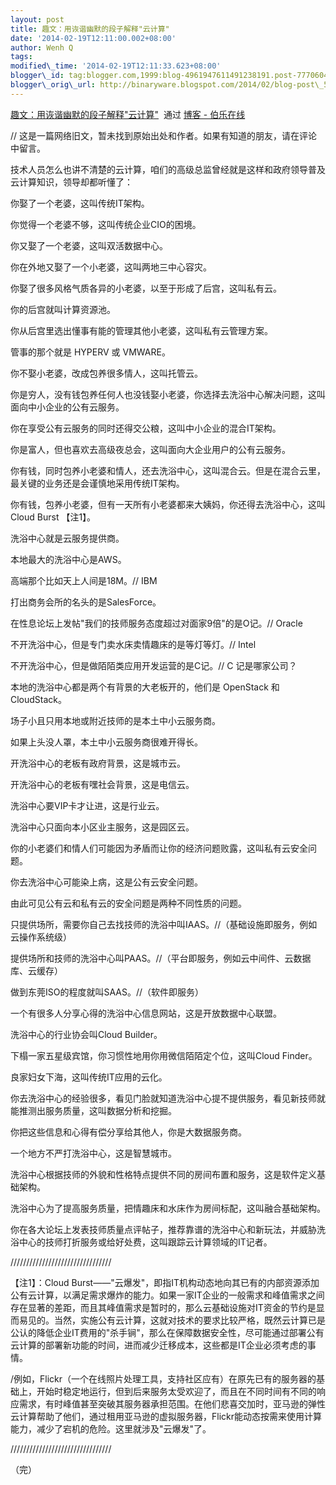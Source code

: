 ```yaml
--- 
layout: post 
title: 趣文：用诙谐幽默的段子解释"云计算" 
date: '2014-02-19T12:11:00.002+08:00' 
author: Wenh Q
tags:
modified\_time: '2014-02-19T12:11:33.623+08:00' 
blogger\_id: tag:blogger.com,1999:blog-4961947611491238191.post-7770604349434494172
blogger\_orig\_url: http://binaryware.blogspot.com/2014/02/blog-post\_5391.html
---
```

[趣文：用诙谐幽默的段子解释"云计算"](http://blog.jobbole.com/59774/)  通过
[博客 - 伯乐在线](http://blog.jobbole.com/)





//
这是一篇网络旧文，暂未找到原始出处和作者。如果有知道的朋友，请在评论中留言。



技术人员怎么也讲不清楚的云计算，咱们的高级总监曾经就是这样和政府领导普及云计算知识，领导却都听懂了：



你娶了一个老婆，这叫传统IT架构。



你觉得一个老婆不够，这叫传统企业CIO的困境。



你又娶了一个老婆，这叫双活数据中心。



你在外地又娶了一个小老婆，这叫两地三中心容灾。



你娶了很多风格气质各异的小老婆，以至于形成了后宫，这叫私有云。



你的后宫就叫计算资源池。



你从后宫里选出懂事有能的管理其他小老婆，这叫私有云管理方案。



管事的那个就是 HYPERV 或 VMWARE。



你不娶小老婆，改成包养很多情人，这叫托管云。



你是穷人，没有钱包养任何人也没钱娶小老婆，你选择去洗浴中心解决问题，这叫面向中小企业的公有云服务。



你在享受公有云服务的同时还得交公粮，这叫中小企业的混合IT架构。



你是富人，但也喜欢去高级夜总会，这叫面向大企业用户的公有云服务。



你有钱，同时包养小老婆和情人，还去洗浴中心，这叫混合云。但是在混合云里，最关键的业务还是会谨慎地采用传统IT架构。



你有钱，包养小老婆，但有一天所有小老婆都来大姨妈，你还得去洗浴中心，这叫Cloud
Burst 【注1】。



洗浴中心就是云服务提供商。



本地最大的洗浴中心是AWS。



高端那个比如天上人间是18M。// IBM



打出商务会所的名头的是SalesForce。



在性息论坛上发帖"我们的技师服务态度超过对面家9倍"的是O记。// Oracle



不开洗浴中心，但是专门卖水床卖情趣床的是等灯等灯。// Intel



不开洗浴中心，但是做陌陌类应用开发运营的是C记。// C 记是哪家公司？



本地的洗浴中心都是两个有背景的大老板开的，他们是 OpenStack 和
CloudStack。



场子小且只用本地或附近技师的是本土中小云服务商。



如果上头没人罩，本土中小云服务商很难开得长。



开洗浴中心的老板有政府背景，这是城市云。



开洗浴中心的老板有嘿社会背景，这是电信云。



洗浴中心要VIP卡才让进，这是行业云。



洗浴中心只面向本小区业主服务，这是园区云。



你的小老婆们和情人们可能因为矛盾而让你的经济问题败露，这叫私有云安全问题。



你去洗浴中心可能染上病，这是公有云安全问题。



由此可见公有云和私有云的安全问题是两种不同性质的问题。



只提供场所，需要你自己去找技师的洗浴中叫IAAS。//（基础设施即服务，例如云操作系统级）



提供场所和技师的洗浴中心叫PAAS。//（平台即服务，例如云中间件、云数据库、云缓存）



做到东莞ISO的程度就叫SAAS。//（软件即服务）



一个有很多人分享心得的洗浴中心信息网站，这是开放数据中心联盟。



洗浴中心的行业协会叫Cloud Builder。



下榻一家五星级宾馆，你习惯性地用你用微信陌陌定个位，这叫Cloud Finder。



良家妇女下海，这叫传统IT应用的云化。



你去洗浴中心的经验很多，看见门脸就知道洗浴中心提不提供服务，看见新技师就能推测出服务质量，这叫数据分析和挖掘。



你把这些信息和心得有偿分享给其他人，你是大数据服务商。



一个地方不严打洗浴中心，这是智慧城市。



洗浴中心根据技师的外貌和性格特点提供不同的房间布置和服务，这是软件定义基础架构。



洗浴中心为了提高服务质量，把情趣床和水床作为房间标配，这叫融合基础架构。



你在各大论坛上发表技师质量点评帖子，推荐靠谱的洗浴中心和新玩法，并威胁洗浴中心的技师打折服务或给好处费，这叫跟踪云计算领域的IT记者。







////////////////////////////////



【注1】：Cloud
Burst——"云爆发"，即指IT机构动态地向其已有的内部资源添加公有云计算，以满足需求爆炸的能力。如果一家IT企业的一般需求和峰值需求之间存在显著的差距，而且其峰值需求是暂时的，那么云基础设施对IT资金的节约是显而易见的。当然，实施公有云计算，这就对技术的要求比较严格，既然云计算已是公认的降低企业IT费用的"杀手锏"，那么在保障数据安全性，尽可能通过部署公有云计算的部署新功能的时间，进而减少迁移成本，这些都是IT企业必须考虑的事情。



/例如，Flickr（一个在线照片处理工具，支持社区应有）在原先已有的服务器的基础上，开始时稳定地运行，但到后来服务太受欢迎了，而且在不同时间有不同的响应需求，有时峰值甚至突破其服务器承担范围。在他们悲喜交加时，亚马逊的弹性云计算帮助了他们，通过租用亚马逊的虚拟服务器，Flickr能动态按需来使用计算能力，减少了宕机的危险。这里就涉及"云爆发"了。



////////////////////////////////



（完）
